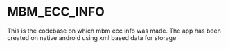# MBM_ECC_INFO
This is the codebase on which mbm ecc info was made. The app has been created on native android using xml based data for storage
